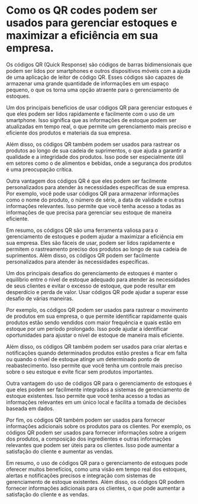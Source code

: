 # Como os QR codes podem ser usados para gerenciar estoques e maximizar a eficiência em sua empresa.

Os códigos QR (Quick Response) são códigos de barras bidimensionais que podem ser lidos por smartphones e outros dispositivos móveis com a ajuda de uma aplicação de leitor de código QR. Esses códigos são capazes de armazenar uma grande quantidade de informações em um espaço pequeno, o que os torna uma opção atraente para o gerenciamento de estoques.

Um dos principais benefícios de usar códigos QR para gerenciar estoques é que eles podem ser lidos rapidamente e facilmente com o uso de um smartphone. Isso significa que as informações de estoque podem ser atualizadas em tempo real, o que permite um gerenciamento mais preciso e eficiente dos produtos e materiais da sua empresa.

Além disso, os códigos QR também podem ser usados para rastrear os produtos ao longo de sua cadeia de suprimentos, o que ajuda a garantir a qualidade e a integridade dos produtos. Isso pode ser especialmente útil em setores como o de alimentos e bebidas, onde a segurança dos produtos é uma preocupação crítica.

Outra vantagem dos códigos QR é que eles podem ser facilmente personalizados para atender às necessidades específicas de sua empresa. Por exemplo, você pode usar códigos QR para armazenar informações como o nome do produto, o número de série, a data de validade e outras informações relevantes. Isso permite que você tenha acesso a todas as informações de que precisa para gerenciar seu estoque de maneira eficiente.

Em resumo, os códigos QR são uma ferramenta valiosa para o gerenciamento de estoques e podem ajudar a maximizar a eficiência em sua empresa. Eles são fáceis de usar, podem ser lidos rapidamente e permitem o rastreamento preciso dos produtos ao longo de sua cadeia de suprimentos. Além disso, os códigos QR podem ser facilmente personalizados para atender às necessidades específicas.

Um dos principais desafios do gerenciamento de estoques é manter o equilíbrio entre o nível de estoque adequado para atender às necessidades de seus clientes e evitar o excesso de estoque, que pode resultar em desperdício e perda de valor. Usar códigos QR pode ajudar a superar esse desafio de várias maneiras.

Por exemplo, os códigos QR podem ser usados para rastrear o movimento de produtos em sua empresa, o que permite identificar rapidamente quais produtos estão sendo vendidos com maior frequência e quais estão em estoque por um período prolongado. Isso pode ajudar a identificar oportunidades para ajustar o nível de estoque de maneira mais eficiente.

Além disso, os códigos QR também podem ser usados para criar alertas e notificações quando determinados produtos estão prestes a ficar em falta ou quando o nível de estoque atinge um determinado ponto de reabastecimento. Isso permite que você tenha um controle mais preciso sobre o seu estoque e evite ficar sem produtos importantes.

Outra vantagem do uso de códigos QR para o gerenciamento de estoques é que eles podem ser facilmente integrados a sistemas de gerenciamento de estoque existentes. Isso permite que você tenha acesso a todas as informações relevantes em um único local e facilita a tomada de decisões baseada em dados.

Por fim, os códigos QR também podem ser usados para fornecer informações adicionais sobre os produtos para os clientes. Por exemplo, os códigos QR podem ser usados para fornecer informações sobre a origem dos produtos, a composição dos ingredientes e outras informações relevantes que podem ser úteis para os clientes. Isso pode aumentar a satisfação do cliente e aumentar as vendas.

Em resumo, o uso de códigos QR para o gerenciamento de estoques pode oferecer muitos benefícios, como uma visão em tempo real dos estoques, alertas e notificações precisos e integração com sistemas de gerenciamento de estoque existentes. Além disso, os códigos QR podem fornecer informações adicionais para os clientes, o que pode aumentar a satisfação do cliente e as vendas.